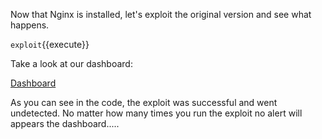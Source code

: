 Now that Nginx is installed, let's exploit the original version and see what happens.

`exploit`{{execute}}

Take a look at our dashboard:

[Dashboard](https://[[HOST_SUBDOMAIN]]-8080-[[KATACODA_HOST]].environments.katacoda.com/)

As you can see in the code, the exploit was successful and went undetected. No matter how many times you run the exploit no alert will appears the dashboard.....
